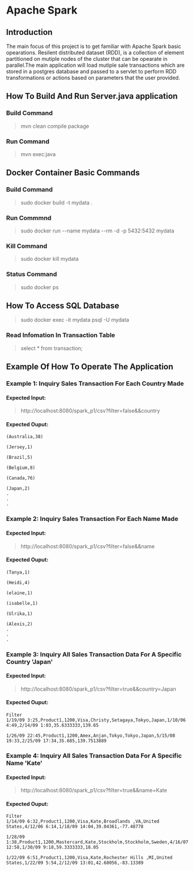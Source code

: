 # Apache Spark


## Introduction
The main focus of this project is to get familiar with Apache Spark basic opearations. Resilent distributed dataset (RDD), is a collection of element partitioned on mutiple nodes of the cluster that can be opearate in parallel.The main application will load mutiple sale transactions which are stored in a postgres database and passed to a servlet to perform RDD transformations or actions based on parameters that the user provided. 

## How To Build And Run Server.java application
### Build Command
> mvn clean compile package
### Run Command
> mvn exec:java
## Docker Container Basic Commands
### Build Command
> sudo docker build -t mydata .
### Run Commmnd
> sudo docker run --name mydata --rm -d -p 5432:5432 mydata
### Kill Command
> sudo docker kill mydata
### Status Command
> sudo docker ps

## How To Access SQL Database
> sudo docker exec -it mydata psql -U mydata
### Read Infomation In Transaction Table
> select * from transaction;

## Example Of How To Operate The Application
### Example 1: Inquiry Sales Transaction For Each Country Made
#### Expected Input:
> http://localhost:8080/spark_p1/csv?filter=false&&country
#### Expected Ouput:
    (Australia,38)

    (Jersey,1)

    (Brazil,5)

    (Belgium,8)

    (Canada,76)

    (Japan,2)
    .
    .
    .
### Example 2: Inquiry Sales Transaction For Each Name Made
#### Expected Input:
> http://localhost:8080/spark_p1/csv?filter=false&&name
#### Expected Ouput:
    (Tanya,1)

    (Heidi,4)

    (elaine,1)

    (isabelle,1)

    (Ulrika,1)

    (Alexis,2)
    .
    .
    .

### Example 3: Inquiry All Sales Transaction Data For A Specific Country 'Japan'
#### Expected Input:
> http://localhost:8080/spark_p1/csv?filter=true&&country=Japan
#### Expected Ouput:
    Filter 
    1/19/09 3:25,Product1,1200,Visa,Christy,Setagaya,Tokyo,Japan,1/10/06 4:49,2/14/09 1:03,35.6333333,139.65

    1/26/09 22:45,Product1,1200,Amex,Anjan,Tokyo,Tokyo,Japan,5/15/08 19:33,2/25/09 17:34,35.685,139.7513889
### Example 4: Inquiry All Sales Transaction Data For A Specific Name 'Kate'
#### Expected Input:
> http://localhost:8080/spark_p1/csv?filter=true&&name=Kate
#### Expected Ouput:
    Filter 
    1/14/09 6:32,Product1,1200,Visa,Kate,Broadlands ,VA,United States,4/12/06 6:14,1/18/09 14:04,39.04361,-77.48778

    1/28/09 1:38,Product1,1200,Mastercard,Kate,Stockholm,Stockholm,Sweden,4/16/07 12:58,1/30/09 9:18,59.3333333,18.05

    1/22/09 6:51,Product1,1200,Visa,Kate,Rochester Hills ,MI,United States,1/22/09 5:54,2/12/09 13:01,42.68056,-83.13389
